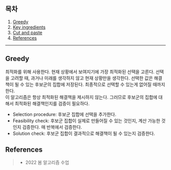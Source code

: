 ## 목차

1. [Greedy](#dynamic-programming)
2. [Key ingredients](#key-ingredients)
3. [Cut and paste](#cut-and-paste)
4. [References](#references)

---

## Greedy
최적화를 위해 사용한다. 현재 상황에서 보여지기에 가장 최적화된 선택을 고른다. 선택을 고려할 때, 과거나 미래를 생각하지 않고 현재 상황만을 생각한다. 선택한 값은 해결책이 될 수 있는 후보군의 집합에 저장된다. 최종적으로 선택할 수 있는게 없어질 때까지 한다.\
이 알고리즘은 항상 최적화된 해결책을 제시하지 않는다. 그러므로 후보군의 집합에 대해서 최적화된 해결책인지를 검증이 필요하다. 

+ Selection procedure: 후보군 집합에 선택을 추가한다. 
+ Feasibility check: 후보군 집합이 실제로 만들어질 수 있는 것인지, 계산 가능한 것인지 검증한다. 매 반복에서 검증한다.
+ Solution check: 후보군 집합이 결과적으로 해결책이 될 수 있는지 검증한다.

## References
> + 2022 봄 알고리즘 수업